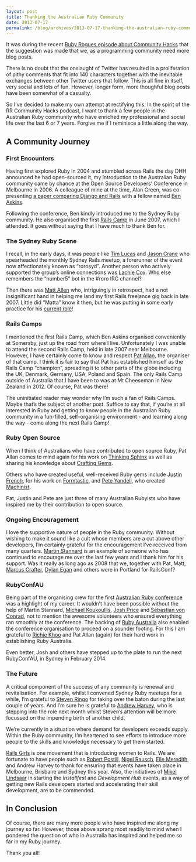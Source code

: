 ```yaml
---
layout: post
title: Thanking the Australian Ruby Community
date: 2013-07-17
permalink: /blog/archives/2013-07-17-thanking-the-australian-ruby-community
---
```


It was during the recent [Ruby Rogues episode about Community
Hacks](http://rubyrogues.com/112-rr-community-hacks/) that the
suggestion was made that we, as a programming community need more blog
posts.

There is no doubt that the onslaught of Twitter has resulted in a
proliferation of pithy comments that fit into 140 characters together
with the inevitable exchanges between other Twitter users that follow.
This is all fine in itself, very social and lots of fun. However, longer
form, more thoughful blog posts have been somewhat of a casualty.

So I’ve decided to make my own attempt at rectifying this. In the spirit
of the RR Community Hacks podcast, I want to thank a few people in the
Australian Ruby community who have enriched my professional and social
life over the last 6 or 7 years. Forgive me if I reminisce a little
along the way.

## A Community Journey

### First Encounters

Having first explored Ruby in 2004 and stumbled across Rails the day DHH
announced he had open-sourced it, my introduction to the Australian Ruby
community came by chance at the Open Source Developers’ Conference in
Melbourne in 2006. A colleague of mine at the time, Alan Green, was
co-presenting [a paper comparing Django and
Rails](http://osdcpapers.cgpublisher.com/product/pub.84/prod.29) with a
fellow named [Ben Askins](https://github.com/benaskins).

Following the conference, Ben kindly introduced me to the Sydney Ruby
community. He also organised the first [Rails
Camp](http://railscamps.com/) in June 2007, which I attended. It goes
without saying that I have much to thank Ben for.

### The Sydney Ruby Scene

I recall, in the early days, it was people like [Tim
Lucas](https://twitter.com/toolmantim) and [Jason
Crane](https://twitter.com/snapperwolf) who spearheaded the monthly
Sydney Rails meetup, a forerunner of the event now affectionately known
as “rorosyd”. Another person who actively supported the group’s online
connections was [Lachie Cox](https://twitter.com/lachiecox). Who else
remembers the “number5” bot in the #roro IRC channel?

Then there was [Matt Allen](https://twitter.com/mattallen) who,
intriguingly in retrospect, had a not insignificant hand in helping me
land my first Rails freelance gig back in late 2007. Little did “Matta”
know it then, but he was putting in some early practice for his [current
role](http://www.lookahead.com.au/)!

### Rails Camps

I mentioned the first Rails Camp, which Ben Askins organised
conveniently at Somersby, just up the road from where I live.
Unfortunately I was unable to attend the second Rails Camp, held in late
2007 near Melbourne. However, I have certainly come to know and respect
[Pat Allan](https://twitter.com/pat), the organiser of that camp. I
think it is fair to say that Pat has established himself as the Rails
Camp “champion”, spreading it to other parts of the globe including the
UK, Denmark, Germany, USA, Poland and Spain. The only Rails Camp outside
of Australia that I have been to was at Mt Cheeseman in New Zealand in
2012. Of course, Pat was there!

The uninitiated reader may wonder why I’m such a fan of Rails Camps.
Maybe that’s the subject of another post. Suffice to say that, if you’re
at all interested in Ruby and getting to know people in the Australian
Ruby community in a fun-filled, self-organising environment - and
learning along the way - come along the next Rails Camp!

### Ruby Open Source

When I think of Australians who have contributed to open source Ruby,
Pat Allan comes to mind again for his work on [Thinking
Sphinx](http://pat.github.io/thinking-sphinx/) as well as sharing his
knowledge about [Crafting
Gems](http://confreaks.com/videos/2482-railsconf2013-crafting-gems).

Others who have created useful, well-received Ruby gems include [Justin
French](http://justinfrench.com/), for his work on
[Formtastic](https://github.com/justinfrench/formtastic), and [Pete
Yandell](http://notahat.com/), who created
[Machinist](https://github.com/notahat/machinist).

Pat, Justin and Pete are just three of many Australian Rubyists who have
inspired me by their contribution to open source.

### Ongoing Encouragement

I love the supportive nature of people in the Ruby community. Without
wishing to make it sound like a cult whose members are a cut above other
developers, I’m certainly grateful for the encouragement I’ve received
from many quarters. [Martin Stannard](https://github.com/martinstannard)
is an example of someone who has continued to encourage me over the last
few years and I thank him for his support. Was it really as long ago as
2008 that we, together with Pat, Matt, [Marcus
Crafter](https://twitter.com/crafterm), [Dylan
Egan](https://twitter.com/dylanegan) and others were in Portland for
RailsConf?

### RubyConfAU

Being part of the organising crew for the first [Australian Ruby
conference](http://www.rubyconf.org.au) was a highlight of my career. It
wouldn’t have been possible without the help of Martin Stannard,
[Michael Koukoullis](https://twitter.com/kouky), [Josh
Price](https://twitter.com/joshprice) and [Sebastian von
Conrad](https://twitter.com/vonconrad), not to mention the awesome
volunteers who ensured everything ran smoothly at the conference. The
backing of [Ruby Australia](http://ruby.org.au) also enabled the
conference organisation to proceed on a sounder footing. For this I am
grateful to [Richie Khoo](https://twitter.com/richiekhoo) and Pat Allan
(again) for their hard work in establishing Ruby Australia.

Even better, Josh and others have stepped up to the plate to run the
next RubyConfAU, in Sydney in February 2014.

### The Future

A critical component of the success of any community is renewal and
revitalisation. For example, whilst I convened Sydney Ruby meetups for a
while, I’m grateful to [Steven Ringo](https://twitter.com/stevenringo)
for taking over the baton during the last couple of years. And I’m sure
he is grateful to [Andrew Harvey](https://twitter.com/mootpointer), who
is stepping into the role next month whilst Steven’s attention will be
more focussed on the impending birth of another child.

We’re currently in a situation where demand for developers exceeds
supply. Within the Ruby community, I’m heartened to see efforts to
introduce more people to the skills and knowledge necessary to get them
started.

[Rails Girls](http://railsgirls.com/) is one movement that is
introducing women to Rails. We are fortunate to have people such as
[Robert Postill](https://twitter.com/robertpostill), [Nigel
Rausch](https://github.com/nigelr), [Elle
Meredith](https://twitter.com/aemeredith), and Andrew Harvey to thank
for ensuring that events have taken place in Melbourne, Brisbane and
Sydney this year. Also, the initiatives of [Mikel
Lindsaar](https://twitter.com/lindsaar) in starting the *Installfest*
and *Development Hub* events, as a way of getting new Rails developers
started and accelerating their skill development, are to be commended.

## In Conclusion

Of course, there are many more people who have inspired me along my
journey so far. However, those above sprang most readily to mind when I
pondered the question of who in Australia has inspired and helped me so
far in my Ruby journey.

Thank you all!
